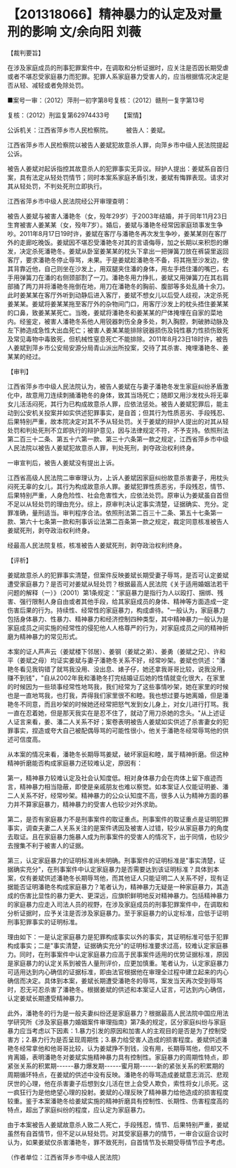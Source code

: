 # 【201318066】精神暴力的认定及对量刑的影响 文/余向阳 刘薇

【裁判要旨】

在涉及家庭成员的刑事犯罪案件中，在调取和分析证据时，应关注是否因长期受虐或者不堪忍受家庭暴力而犯罪。犯罪人系家庭暴力受害人的，应当根据情况决定是否从轻、减轻或者免除处罚。

■案号一审：（2012）萍刑一初字第8号复核：（2012）赣刑一复字第13号

复核：（2012）刑监复第62974433号 　　【案情】

公诉机关：江西省萍乡市人民检察院。 　　被告人：姜斌。

江西省萍乡市人民检察院以被告人姜斌犯故意杀人罪，向萍乡市中级人民法院提起公诉。

被告人姜斌对起诉指控其故意杀人的犯罪事实无异议。辩护人提出：姜斌系自首归案，具有法定从轻处罚情节；同时本案系家庭矛盾引发，姜斌有悔罪表现。请求对其从轻处罚，不判处死刑立即执行。

江西省萍乡市中级人民法院经公开审理查明：

被告人姜斌与被害人潘艳冬（女，殁年29岁）于2003年结婚，并于同年11月23日生育被害人姜某某（女，殁年7岁）。婚后，姜斌与潘艳冬经常因家庭琐事发生争吵。2011年8月17日19时许，姜斌在客厅与潘艳冬再次发生争吵，姜某某则在客厅外的走廊吃晚饭。姜斌因不堪忍受潘艳冬对其的言语侮辱，加之长期以来积怨的爆发，决定杀死潘艳冬。姜斌从卧室姜某某的枕头下拿出一把弹簧刀放在裤袋里返回客厅，要求潘艳冬停止辱骂，未果。于是姜斌趁潘艳冬不备，将其拖至沙发边，使其背靠近他，自己则坐在沙发上，用双腿夹住潘的身体，用左手捂住潘的嘴巴，右手用弹簧刀在潘的右侧颈部割了一刀。潘艳冬用力挣扎，姜斌又用弹簧刀在其右肩部捅了两刀并将潘艳冬拖倒在地，用刀在潘艳冬的胸前、腹部等多处乱捅十余刀。此时姜某某在客厅外听到动静后进入客厅，姜斌不想女儿以后受人歧视，决定杀死姜某某。姜斌将姜某某拖至客厅外的杂物间门口，用客厅沙发上的枕头捂住姜某某的口鼻，致姜某某死亡。当晚，姜斌将潘艳冬和姜某某的尸体掩埋在自家的菜地内。经鉴定，被害人潘艳冬系他人用锐器刺伤全身多处，刺入胸腔，刺破肺动脉及左下肺造成急性大出血死亡；被害人姜某某能排除锐器损伤及钝性暴力性损伤致死及常见毒物中毒致死，但机械性窒息死亡不能排除。2011年8月23日18时许，被告人姜斌到萍乡市公安局安源分局青山派出所投案，交待了其杀害、掩埋潘艳冬、姜某某的经过。

【审判】

江西省萍乡市中级人民法院认为，被告人姜斌在与妻子潘艳冬发生家庭纠纷矛盾激化中，故意用刀连续刺捅潘艳冬的身体，致其当场死亡；随即又用沙发枕头将无辜女儿活活闷死，其行为已构成故意杀人罪，应依法惩处。被告人姜斌犯罪后，能主动到公安机关投案并如实供述犯罪事实，是自首；但其行为性质恶劣、手段残忍、后果特别严重，故本院决定对其不予从轻处罚。关于姜斌的辩护人提出的对其从轻处罚和判处死刑不立即执行的辩护意见，因与法律规定不符，不予支持。依照刑法第二百三十二条、第五十六第一款、第三十六条第一款之规定，江西省萍乡市中级人民法院以被告人姜斌犯故意杀人罪，判处死刑，剥夺政治权利终身。

一审宣判后，被告人姜斌没有提出上诉。

江西省高级人民法院二审审理认为，上诉人姜斌因家庭纠纷故意杀害妻子，用枕头闷死无辜的女儿，其行为构成故意杀人罪。姜斌犯罪性质恶劣，手段残忍，情节、后果特别严重，人身危险性、社会危害性大，应依法处罚。原审认为姜斌虽自首但不足以从轻处罚的理由充分。综上，原审判决认定事实清楚，证据确实、充分。定罪准确，量刑适当。审判程序合法。依照刑法第二百三十二条、第五十七条第一款、第六十七条第一款和刑事诉讼法第二百条第一款之规定，裁定同意核准被告人姜斌死刑，剥夺政治权利终身。

经最高人民法院复核，核准被告人姜斌死刑，剥夺政治权利终身。

【评析】

姜斌故意杀人的犯罪事实清楚，但案件反映姜斌长期受妻子辱骂，是否可认定姜斌遭受家庭暴力？是否可对姜斌从轻处罚？根据最高人民法院《关于适用婚姻法若干问题的解释（一）》（2001）第1条规定："家庭暴力是指行为人以殴打、捆绑、残害、强行限制人身自由或者其他手段，给其家庭成员的身体、精神等方面造成一定伤害后果的行为。持续性、经常性的家庭暴力，构成虐待。"一般认为，家庭暴力包括身体暴力、性暴力、精神暴力和经济控制四种类型，其中精神暴力一般认为是家庭成员之间实施的经常性的侵犯他人人格尊严的行为，对家庭成员之间的精神折磨为精神暴力的常见形式。

本案的证人芦声云（姜斌楼下邻居）、姜钢（姜斌之弟）、姜勇（姜斌之兄）、许和平（姜斌之母）均证实姜斌与妻子潘艳冬关系不好，经常吵架。姜斌也供述："潘艳冬看见我钩错了就骂我没用、没出息、婊子仔，她还拿我哥哥比较，说我没用，赚不到钱"，"自从2002年我和潘艳冬打完结婚证后她的性情就变化很大，在家里的时候因为一些琐事经常性地骂我，我们经常为了这些事情吵架，她在家里的时候也是一直地骂我，也打我，弄得我们家里很不和睦。我也想过要与她离婚，但是潘艳冬不同意，而且吵架的时候她还经常把怒气发到女儿身上，对女儿进行打骂。我一直在忍着她，但是那天我实在是忍不住了，就动了用刀杀她的念头。"从上述证人证言来看，姜、潘二人关系不好；案卷表明被告人姜斌如实供述了杀害妻女的犯罪事实，捏造或夸大自己被配偶辱骂的可能性很小，他关于潘艳冬经常辱骂他的供述可信度高。

从本案的情况来看，潘艳冬长期辱骂姜斌，破坏家庭和睦，属于精神折磨。但这种精神折磨能否构成家庭暴力还较难认定，原因有：

第一，精神暴力较难认定及社会认知度低。相对身体暴力会在肉体上留下痕迹而言，精神暴力相当隐蔽，即使是亲戚朋友也难以察觉。如本案证人仅能证明姜、潘二人关系不好，经常吵架。精神暴力的公众认知度不高，很多人认为精神方面的暴力并不算家庭暴力，精神暴力的受害人也较少对外求助。

第二，是否有家庭暴力不是刑事案件的取证重点。刑事案件的取证重点是证明犯罪事实，调查夫妻二人关系关注的是案件诱因及被害人过错，较少从家庭暴力的角度去取证。且在家庭暴力施暴人成为刑事案件的受害人的情况下，出于同情，也较少去搜集不利于被害人的证据。

第三，认定家庭暴力的证明标准尚未明确。刑事案件的证明标准是"事实清楚，证据确实充分"，在刑事案件中认定家庭暴力是否需要达到该证明标准？具体到本案，仅有姜斌供述潘艳冬长期辱骂他，而其他证人只能证明二人关系不好，现有证据能否证明潘艳冬构成家庭暴力？笔者认为，精神暴力无疑是一种家庭暴力，其造成的伤害比显性的暴力更大、更深远，应旗帜鲜明地反对精神暴力。包括精神暴力的家庭暴力应走入司法人员的视野，在涉及家庭成员的刑事犯罪案件中，在调取和分析证据时，应予关注是否涉及家庭暴力。至于家庭暴力的认定标准，应低于证明刑事犯罪事实的证明标准。

理由如下：一是认定家庭暴力是犯罪构成事实以外的事实，其证明标准可低于犯罪构成事实；二是"事实清楚，证据确实充分"的证明标准要求过高，较难认定家庭暴力。同时，在刑事案件中认定家庭暴力应高于民事案件适用的优势证据标准，原因是家庭暴力的认定关系到被告人量刑评价，应更加慎重。笔者认为，认定家庭暴力可适用达到内心确信的证据标准，即由法官根据他在审理全过程中建立起来的内心确信而决定。具体到本案，姜斌长期遭受潘艳冬的辱骂，案发当天再次受到辱骂时，忍无可忍杀害了潘艳冬。根据姜斌的供述和本案证人证言，可达到内心确信，认定姜斌长期遭受精神暴力。

此外，潘艳冬的行为是一般夫妻纠纷还是家庭暴力？根据最高人民法院中国应用法学研究所《涉及家庭暴力婚姻案件审理指南》第7条的规定，区分家庭纠纷与家庭暴力应当考虑以下因素：1.暴力引发的原因和加害人的主观目的是否是为了控制受害方；2.暴力行为是否呈现周期性；3.暴力给受害人造成的损害程度。姜斌供述潘艳冬经常拿他和他哥哥比较，认为姜斌挣不到钱，没有用，长期辱骂他，但却又不肯离婚，表明潘艳冬对姜斌实施精神暴力具有控制性。家庭暴力的周期性特点，即紧张关系的积累期------暴力爆发期------蜜月期------新的紧张关系的积累期的周期循环特点，在姜斌的供述中没有反映。潘艳冬的辱骂造成姜斌意志消沉、悲观厌世的心理，他在杀害妻子后想到女儿活在世上会受人欺负，索性将女儿杀死。这一疯狂行为是他绝望心理的投射。姜斌的心理反映了精神暴力给他造成的损害程度较重。鉴于本案潘艳冬给姜斌实施的精神折磨具有控制性、长期性、伤害程度高的特点，超出了家庭纠纷的程度，应认定为家庭暴力。

由于本案被告人姜斌故意杀人致二人死亡，手段残忍，情节、后果特别严重，姜斌虽然有自首情节，但不足以从轻处罚。对其受家庭暴力的情节，一审合议庭合议时认为，如果姜斌仅杀害潘艳冬，罪不致死刑，自首情节及长期受辱情节应予考虑。

（作者单位：江西省萍乡市中级人民法院）